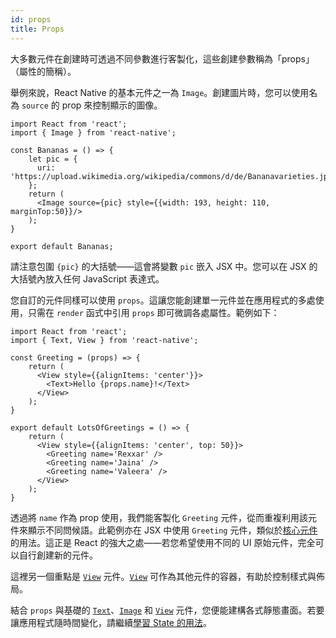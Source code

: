 ```yaml
---
id: props
title: Props
---
```


大多數元件在創建時可透過不同參數進行客製化，這些創建參數稱為「props」（屬性的簡稱）。

舉例來說，React Native 的基本元件之一為 `Image`。創建圖片時，您可以使用名為 `source` 的 prop 來控制顯示的圖像。

```SnackPlayer name=Props
import React from 'react';
import { Image } from 'react-native';

const Bananas = () => {
    let pic = {
      uri: 'https://upload.wikimedia.org/wikipedia/commons/d/de/Bananavarieties.jpg'
    };
    return (
      <Image source={pic} style={{width: 193, height: 110, marginTop:50}}/>
    );
}

export default Bananas;
```

請注意包圍 `{pic}` 的大括號——這會將變數 `pic` 嵌入 JSX 中。您可以在 JSX 的大括號內放入任何 JavaScript 表達式。

您自訂的元件同樣可以使用 `props`。這讓您能創建單一元件並在應用程式的多處使用，只需在 `render` 函式中引用 `props` 即可微調各處屬性。範例如下：

```SnackPlayer name=Props
import React from 'react';
import { Text, View } from 'react-native';

const Greeting = (props) => {
    return (
      <View style={{alignItems: 'center'}}>
        <Text>Hello {props.name}!</Text>
      </View>
    );
}

export default LotsOfGreetings = () => {
    return (
      <View style={{alignItems: 'center', top: 50}}>
        <Greeting name='Rexxar' />
        <Greeting name='Jaina' />
        <Greeting name='Valeera' />
      </View>
    );
}
```

透過將 `name` 作為 prop 使用，我們能客製化 `Greeting` 元件，從而重複利用該元件來顯示不同問候語。此範例亦在 JSX 中使用 `Greeting` 元件，類似於[核心元件](intro-react-native-components)的用法。這正是 React 的強大之處——若您希望使用不同的 UI 原始元件，完全可以自行創建新的元件。

這裡另一個重點是 [`View`](view.md) 元件。[`View`](view.md) 可作為其他元件的容器，有助於控制樣式與佈局。

結合 `props` 與基礎的 [`Text`](text.md)、[`Image`](image.md) 和 [`View`](view.md) 元件，您便能建構各式靜態畫面。若要讓應用程式隨時間變化，請繼續[學習 State 的用法](state.md)。